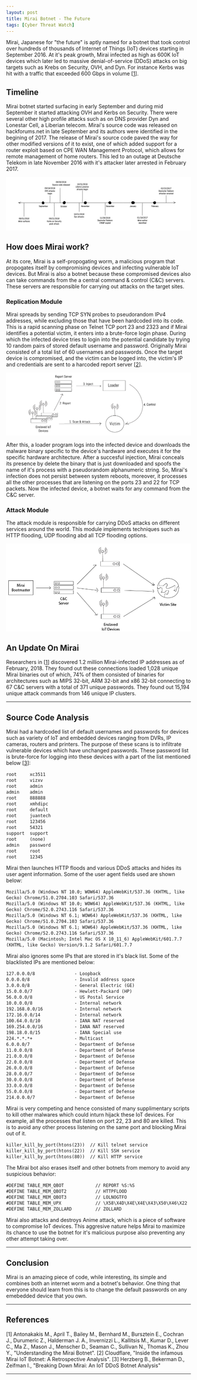 ```yaml
---
layout: post
title: Mirai Botnet - The Future
tags: [Cyber Threat Watch]
---
```


Mirai, Japanese for "the future" is aptly named for a botnet that took control over hundreds of thousands of Internet of Things (IoT) devices starting in September 2016. At it's peak growth, Mirai infected as high as 600K IoT devices which later led to massive denial-of-service (DDoS) attacks on big targets such as Krebs on Security, OVH, and Dyn. For instance Kerbs was hit with a traffic that exceeded 600 Gbps in volume \[[1]\].

## Timeline

Mirai botnet started surfacing in early September and during mid September it started attacking OVH and Kerbs on Security. There were several other high profile attacks such as on DNS provider Dyn and Lonestar Cell, a Liberian telecom. Mirai's source code was released on hackforums.net in late September and its authors were identified in the begining of 2017. The release of Mirai's source code paved the way for other modified versions of it to exist, one of which added support for a router exploit based on CPE WAN Management Protocol, which allows for remote management of home routers. This led to an outage at Deutsche Telekom in late November 2016 with it's attacker later arrested in February 2017.

![timeline1](/assets/img/posts/CyberThreatWatch/mirai-timeline.png)

## How does Mirai work?

At its core, Mirai is a self-propogating worm, a malicious program that propogates itself by compromising devices and infecting vulnerable IoT devices. But Mirai is also a botnet because these compromised devices also can take commands from the a central command & control (C&C) servers. These servers are responsible for carrying out attacks on the target sites.

### Replication Module

Mirai spreads by sending  TCP SYN probes to pseudorandom IPv4 addresses, while excluding those that have been hardcoded into its code. This is a rapid scanning phase on Telnet TCP port 23 and 2323 and if Mirai identifies a potential victim, it enters into a brute-force login phase. During which the infected device tries to login into the potential candidate by trying 10 random pairs of stored default username and password. Originally Mirai consisted of a total list of 60 usernames and passwords. Once the target device is compromised, and the victim can be logged into, the victim's IP and credentials are sent to a harcoded report server \[[2]\].

![module11](/assets/img/posts/CyberThreatWatch/mirai-module-1.png)

After this, a loader program logs into the infected device and downloads the malware binary specific to the device's hardware and executes it for the specific hardware architecture. After a succesful injection, Mirai conceals its presence by delete the binary that is just downloaded and spoofs the name of it's process with a pseudorandom alphanumeric string. So, Mirai's infection does not persist between system reboots, moreover, it processes all the other processes that are listening on the ports 23 and 22 for TCP packets. Now the infected device, a botnet waits for any command from the C&C server.

### Attack Module

The attack module is responsible for carrying DDoS attacks on different services around the world. This module implements techniques such as HTTP flooding, UDP flooding abd all TCP flooding options.

![module21](/assets/img/posts/CyberThreatWatch/mirai-module-2.png)

## An Update On Mirai
Researchers in \[[1]\] discovered 1.2 million Mirai-infected IP addresses as of February, 2018. They found out these connections loaded 1,028 unique Mirai binaries out of which, 74% of them consisted of binaries for architectures such as MIPS 32-bit, ARM 32-bit and x86 32-bit connecting to 67 C&C servers with a total of 371 unique passwords. They found out 15,194 unique attack commands from 146 unique IP clusters.

---

## Source Code Analysis

Mirai had a hardcoded list of default usernames and passwords for devices such as variety of IoT and embedded devices ranging from DVRs, IP cameras, routers and printers. The purpose of these scans is to infiltrate vulnerable devices which have unchanged passwords. These password list is brute-force for logging into these devices with a part of the list mentioned below \[[3]\]:

```
root     xc3511
root     vizxv
root     admin
admin    admin
root     888888
root     xmhdipc
root     default
root     juantech
root     123456
root     54321
support  support
root     (none)
admin    password
root     root
root     12345
```

Mirai then launches HTTP floods and various DDoS attacks and hides its user agent information. Some of the user agent fields used are shown below:

```
Mozilla/5.0 (Windows NT 10.0; WOW64) AppleWebKit/537.36 (KHTML, like Gecko) Chrome/51.0.2704.103 Safari/537.36
Mozilla/5.0 (Windows NT 10.0; WOW64) AppleWebKit/537.36 (KHTML, like Gecko) Chrome/52.0.2743.116 Safari/537.36
Mozilla/5.0 (Windows NT 6.1; WOW64) AppleWebKit/537.36 (KHTML, like Gecko) Chrome/51.0.2704.103 Safari/537.36
Mozilla/5.0 (Windows NT 6.1; WOW64) AppleWebKit/537.36 (KHTML, like Gecko) Chrome/52.0.2743.116 Safari/537.36
Mozilla/5.0 (Macintosh; Intel Mac OS X 10_11_6) AppleWebKit/601.7.7 (KHTML, like Gecko) Version/9.1.2 Safari/601.7.7
```

Mirai also ignores some IPs that are stored in it's black list. Some of the blacklisted IPs are mentioned below:

```
127.0.0.0/8               - Loopback
0.0.0.0/8                 - Invalid address space
3.0.0.0/8                 - General Electric (GE)
15.0.0.0/7                - Hewlett-Packard (HP)
56.0.0.0/8                - US Postal Service
10.0.0.0/8                - Internal network
192.168.0.0/16            - Internal network
172.16.0.0/14             - Internal network
100.64.0.0/10             - IANA NAT reserved
169.254.0.0/16            - IANA NAT reserved
198.18.0.0/15             - IANA Special use
224.*.*.*+                - Multicast
6.0.0.0/7                 - Department of Defense
11.0.0.0/8                - Department of Defense
21.0.0.0/8                - Department of Defense
22.0.0.0/8                - Department of Defense
26.0.0.0/8                - Department of Defense
28.0.0.0/7                - Department of Defense
30.0.0.0/8                - Department of Defense
33.0.0.0/8                - Department of Defense
55.0.0.0/8                - Department of Defense
214.0.0.0/7               - Department of Defense
```

Mirai is very competing and hence consisted of many supplimentary scripts to kill other malwares which could inturn hijack these IoT devices. For example, all the processes that listen on port 22, 23 and 80 are killed. This is to avoid any other process listening on the same port and blocking Mirai out of it.

```
killer_kill_by_port(htons(23))  // Kill telnet service
killer_kill_by_port(htons(22))  // Kill SSH service
killer_kill_by_port(htons(80))  // Kill HTTP service
```

The Mirai bot also erases itself and other botnets from memory to avoid any suspicious behavior:

```
#DEFINE TABLE_MEM_QBOT            // REPORT %S:%S
#DEFINE TABLE_MEM_QBOT2           // HTTPFLOOD
#DEFINE TABLE_MEM_QBOT3           // LOLNOGTFO
#DEFINE TABLE_MEM_UPX             // \X58\X4D\X4E\X4E\X43\X50\X46\X22
#DEFINE TABLE_MEM_ZOLLARD         // ZOLLARD
```

Mirai also attacks and destroys Anime attack, which is a piece of software to compromise IoT devices. This aggresive nature helps Mirai to maximize its chance to use the botnet for it's malicious purpose also preventing any other attempt taking over.

---

## Conclusion

Mirai is an amazing piece of code, while interesting, its simple and combines both an internet worm and a botnet's behavior. One thing that everyone should learn from this is to change the default passwords on any emebedded device that you own.

---

## References
\[1\] Antonakakis M., April T., Bailey M., Bernhard M., Bursztein E., Cochran J., Durumeric Z., Halderman J. A., Invernizzi L., Kallitsis M., Kumar D., Lever C., Ma Z., Mason J., Menscher D., Seaman C., Sullivan N., Thomas K., Zhou Y., "Understanding the Mirai Botnet".
\[2\] Cloudflare, "Inside the infamous Mirai IoT Botnet: A Retrospective Analysis".
\[3\] Herzberg B., Bekerman D., Zeifman I., "Breaking Down Mirai: An IoT DDoS Botnet Analysis"

[1]: https://www.usenix.org/system/files/conference/usenixsecurity17/sec17-antonakakis.pdf "Understanding the Mirai Botnet"
[2]: https://blog.cloudflare.com/inside-mirai-the-infamous-iot-botnet-a-retrospective-analysis/ "Inside the infamous Mirai IoT Botnet: A Retrospective Analysis"
[3]: https://www.incapsula.com/blog/malware-analysis-mirai-ddos-botnet.html "Breaking Down Mirai: An IoT DDoS Botnet Analysis"
---
